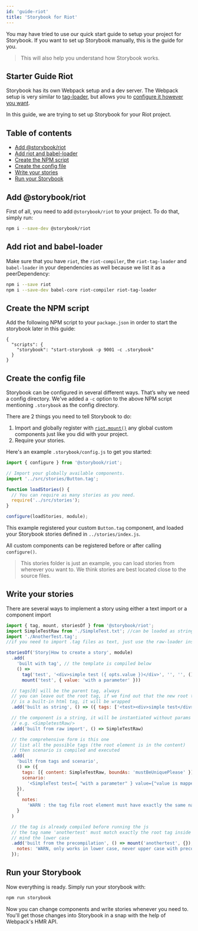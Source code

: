 ```yaml
---
id: 'guide-riot'
title: 'Storybook for Riot'
---
```


You may have tried to use our quick start guide to setup your project for Storybook. If you want to set up Storybook manually, this is the guide for you.

> This will also help you understand how Storybook works.

## Starter Guide Riot

Storybook has its own Webpack setup and a dev server.
The Webpack setup is very similar to [tag-loader](https://github.com/riot/tag-loader), but allows you to [configure it however you want](/configurations/custom-webpack-config/).

In this guide, we are trying to set up Storybook for your Riot project.

## Table of contents

-   [Add @storybook/riot](#add-storybookriot)
-   [Add riot and babel-loader](#add-riot-and-babel-loader)
-   [Create the NPM script](#create-the-npm-script)
-   [Create the config file](#create-the-config-file)
-   [Write your stories](#write-your-stories)
-   [Run your Storybook](#run-your-storybook)

## Add @storybook/riot

First of all, you need to add `@storybook/riot` to your project. To do that, simply run:

```sh
npm i --save-dev @storybook/riot
```

## Add riot and babel-loader

Make sure that you have `riot`, the `riot-compiler`, the `riot-tag-loader` and `babel-loader` in your dependencies as well because we list it as a peerDependency:

```sh
npm i --save riot
npm i --save-dev babel-core riot-compiler riot-tag-loader
```

## Create the NPM script

Add the following NPM script to your `package.json` in order to start the storybook later in this guide:

    {
      "scripts": {
        "storybook": "start-storybook -p 9001 -c .storybook"
      }
    }

## Create the config file

Storybook can be configured in several different ways.
That’s why we need a config directory. We've added a `-c` option to the above NPM script mentioning `.storybook` as the config directory.

There are 2 things you need to tell Storybook to do:

1.  Import and globally register with [`riot.mount()`](https://riot.js.org/api/#mounting) any global custom components just like you did with your project.
2.  Require your stories.

Here's an example `.storybook/config.js` to get you started:

```js
import { configure } from '@storybook/riot';

// Import your globally available components.
import '../src/stories/Button.tag'; 

function loadStories() {
  // You can require as many stories as you need.
  require('../src/stories');
}

configure(loadStories, module);
```

This example registered your custom `Button.tag` component, and loaded your Storybook stories defined in `../stories/index.js`.

All custom components can be registered before or after calling `configure()`.

> This stories folder is just an example, you can load stories from wherever you want to.
> We think stories are best located close to the source files.

## Write your stories

There are several ways to implement a story using either a text import or a component import

```js
import { tag, mount, storiesOf } from '@storybook/riot';
import SimpleTestRaw from './SimpleTest.txt'; //can be loaded as string if you prefer
import './AnotherTest.tag';
//if you need to import .tag files as text, just use the raw-loader instead of the riot-tag-loader

storiesOf('Story|How to create a story', module)
  .add(
    'built with tag', // the template is compiled below
    () =>
      tag('test', '<div>simple test ({ opts.value })</div>', '', '', () => {}) &&
      mount('test', { value: 'with a parameter' }))

  // tags[0] will be the parent tag, always
  // you can leave out the root tag, if we find out that the new root tag
  // is a built-in html tag, it will be wrapped
  .add('built as string', () => ({ tags: ['<test><div>simple test</div></test>'] })

  // the component is a string, it will be instantiated without params
  // e.g. <SimpletestRaw/>
  .add('built from raw import', () => SimpleTestRaw)

  // the comprehensive form is this one
  // list all the possible tags (the root element is in the content)
  // then scenario is compiled and executed
  .add(
    'built from tags and scenario',
    () => ({
      tags: [{ content: SimpleTestRaw, boundAs: 'mustBeUniquePlease' }],
      scenario:
        '<SimpleTest test={ "with a parameter" } value={"value is mapped to riotValue"}></SimpleTest>',
    }),
    {
      notes:
        'WARN : the tag file root element must have exactly the same name (or else you will see nothing)',
    }
  )

  // the tag is already compiled before running the js
  // the tag name 'anothertest' must match exactly the root tag inside the tag file
  // mind the lower case
  .add('built from the precompilation', () => mount('anothertest', {}), {
    notes: 'WARN, only works in lower case, never upper case with precompiled templates',
  });
```

## Run your Storybook

Now everything is ready. Simply run your storybook with:

```sh
npm run storybook
```

Now you can change components and write stories whenever you need to.
You'll get those changes into Storybook in a snap with the help of Webpack's HMR API.
